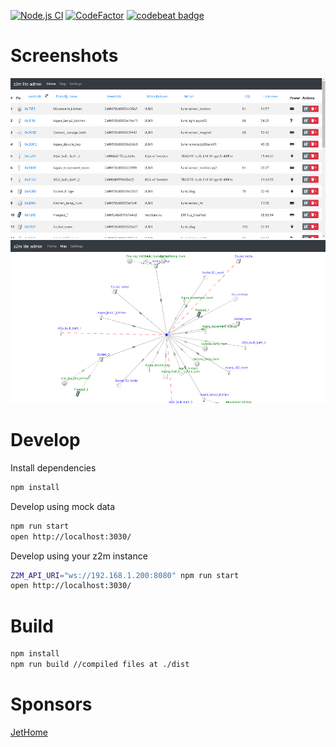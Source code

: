 [![Node.js CI](https://github.com/nurikk/z2m-frontend/actions/workflows/node.js.yml/badge.svg)](https://github.com/nurikk/z2m-frontend/actions/workflows/node.js.yml)
[![CodeFactor](https://www.codefactor.io/repository/github/nurikk/z2m-frontend/badge/master)](https://www.codefactor.io/repository/github/nurikk/z2m-frontend/overview/master)
[![codebeat badge](https://codebeat.co/badges/f71685ee-16e0-4ac5-b016-23b6a9888aa6)](https://codebeat.co/projects/github-com-nurikk-z2m-frontend-master)

# Screenshots

![](images/screenshot_home.png)
![](images/screenshot_map.png)

# Develop

Install dependencies

```bash
npm install
````

Develop using mock data

```bash
npm run start
open http://localhost:3030/
````

Develop using your z2m instance

```bash
Z2M_API_URI="ws://192.168.1.200:8080" npm run start
open http://localhost:3030/
```

# Build

```bash
npm install
npm run build //compiled files at ./dist
```

# Sponsors

[JetHome](http://jethome.ru/)


